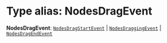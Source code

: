 # Type alias: NodesDragEvent

**NodesDragEvent**: [`NodesDragStartEvent`](/en/auto-docs/free-layout-core/interfaces/NodesDragStartEvent.md) | [`NodesDraggingEvent`](/en/auto-docs/free-layout-core/interfaces/NodesDraggingEvent.md) | [`NodesDragEndEvent`](/en/auto-docs/free-layout-core/interfaces/NodesDragEndEvent.md)
